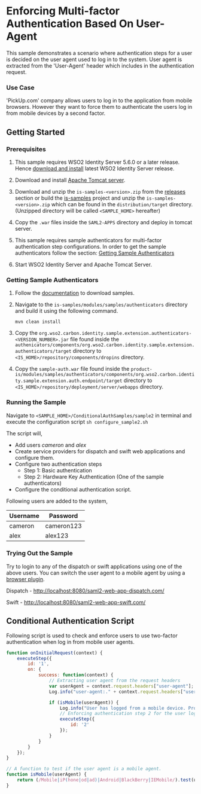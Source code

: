 # Enforcing Multi-factor Authentication Based On User-Agent

This sample demonstrates a scenario where authentication steps for a user is decided on the user agent used to log in to
the system. User agent is extracted from the 'User-Agent' header which includes in the authentication request.

### Use Case

'PickUp.com' company allows users to log in to the application from mobile browsers. However they want to force them to 
authenticate the users log in from mobile devices by a second factor.

## Getting Started

### Prerequisites

1. This sample requires WSO2 Identity Server 5.6.0 or a later release. Hence 
   [download and install](https://docs.wso2.com/display/IS560/Installing+on+Linux+or+OS+X) latest WSO2 Identity Server 
   release.

2. Download and install [Apache Tomcat server](https://tomcat.apache.org/download-80.cgi).

3. Download and unzip the `is-samples-<version>.zip` from the [releases](https://github.com/wso2/samples-is/releases) 
   section or build the [is-samples](https://github.com/wso2/samples-is) project and unzip the 
   `is-samples-<version>.zip` which can be found in the `distribution/target` directory. (Unzipped directory will be 
   called `<SAMPLE_HOME>` hereafter)
   
4. Copy the `.war` files inside the `SAML2-APPS` directory and deploy in tomcat server.

5. This sample requires sample authenticators for multi-factor authentication step configurations. In order to get the 
   sample authenticators follow the section: [Getting Sample Authenticators](#getting-sample-authenticators)

6. Start WSO2 Identity Server and Apache Tomcat Server.

### Getting Sample Authenticators

1. Follow the [documentation](https://docs.wso2.com/display/IS560/Downloading+a+Sample) to download samples.

2. Navigate to the `is-samples/modules/samples/authenticators` directory and build it using the following command.
   
   `mvn clean install`
   
3. Copy the `org.wso2.carbon.identity.sample.extension.authenticators-<VERSION_NUMBER>.jar`
   file found inside the `authenicators/components/org.wso2.carbon.identity.sample.extension.authenticators/target`
   directory to `<IS_HOME>/repository/components/dropins` directory.
   
4. Copy the `sample-auth.war` file found inside the
   `product-is/modules/samples/authenticators/components/org.wso2.carbon.identity.sample.extension.auth.endpoint/target`
   directory to `<IS_HOME>/repository/deployment/server/webapps` directory.
   
### Running the Sample

Navigate to `<SAMPLE_HOME>/ConditionalAuthSamples/sample2` in terminal and execute the configuration script 
`sh configure_sample2.sh`

The script will,
- Add users *cameron* and *alex*
- Create service providers for dispatch and swift web applications and configure them.
- Configure two authentication steps
  * Step 1: Basic authentication
  * Step 2: Hardware Key Authentication (One of the sample authenticators)
- Configure the conditional authentication script.

Following users are added to the system,
  
| Username | Password   |
|----------|------------|
|cameron   | cameron123 |
|alex      | alex123    |

### Trying Out the Sample

Try to login to any of the dispatch or swift applications using one of the above users. You can switch the user agent 
to a mobile agent by using a [browser plugin](https://www.google.lk/search?q=User+agent+switch+plugin+for+browsers&oq=User+agent+switch+plugin+for+browsers&aqs=chrome..69i57.10976j0j1&sourceid=chrome&ie=UTF-8).

Dispatch - [http://localhost:8080/saml2-web-app-dispatch.com/](http://localhost:8080/saml2-web-app-dispatch.com/)

Swift - [http://localhost:8080/saml2-web-app-swift.com/](http://localhost:8080/saml2-web-app-swift.com/)

## Conditional Authentication Script

Following script is used to check and enforce users to use two-factor authentication when log in from mobile user 
agents. 

```javascript
function onInitialRequest(context) {
    executeStep({
        id: '1',
        on: {
            success: function(context) {
                // Extracting user agent from the request headers
                var userAgent = context.request.headers["user-agent"];
                Log.info("user-agent:." + context.request.headers["user-agent"]);

                if (isMobile(userAgent)) {
                    Log.info("User has logged from a mobile device. Prompting Hardware Key Authentication");
                    // Enforcing authentication step 2 for the user log in from mobile devices
                    executeStep({
                        id: '2'
                    });
                }
            }
        }
    });
}

// A function to test if the user agent is a mobile agent.
function isMobile(userAgent) {
    return (/Mobile|iP(hone|od|ad)|Android|BlackBerry|IEMobile/).test(userAgent);
}
```
